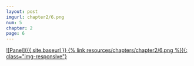 ```yaml
---
layout: post
imgurl: chapter2/6.png
num: 5
chapter: 2
page: 6
---
```


[![Panel]({{ site.baseurl }} {% link resources/chapters/chapter2/6.png %}){: class="img-responsive"}]({{page.previous.url}}#panel)